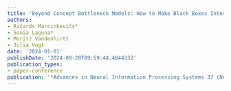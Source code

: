 ```yaml
---
title: 'Beyond Concept Bottleneck Models: How to Make Black Boxes Intervenable?'
authors:
- Ričards Marcinkevičs*
- Sonia Laguna*
- Moritz Vandenhirtz
- Julia Vogt
date: '2024-01-01'
publishDate: '2024-09-28T09:59:44.404433Z'
publication_types:
- paper-conference
publication: '*Advances in Neural Information Processing Systems 37 (NeurIPS 2024)*'
---
```

